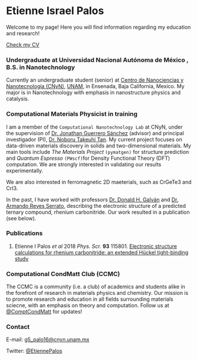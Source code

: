 # Etienne Israel Palos

Welcome to my page! Here you will find information regarding my education and research! 

[Check my CV](/E_Palos_CV.pdf)



### Undergraduate at Universidad Nacional Autónoma de México , B.S. in Nanotechnology

Currently an undergraduate student (senior) at [Centro de Nanociencias y Nanotecnología (CNyN)](https://www.cnyn.unam.mx/), [UNAM](https://www.unam.mx/), in Ensenada, Baja California, Mexico. My major is in Nanotechnology with emphasis in nanostructure physics and catalysis.



### Computational Materials Physicist in training
I am a member of the `Computational Nanotechnology Lab` at CNyN, under the supervision of [Dr. Jonathan Guerrero Sánchez](https://scholar.google.com.mx/citations?user=XOBMvEIAAAAJ&hl=en&oi=ao) (advisor) and principal investigador (PI), [Dr. Noboru Takeuhi Tan](https://scholar.google.com.mx/citations?user=NK4ag9QAAAAJ&hl=en). My current project focuses on data-driven materials discovery in solids and two-dimensional materials. My main tools include _The Materials Project_ `(pymatgen)` for structure prediction and _Quantum Espresso_ `(PWscf)`for Density Functional Theory (DFT) computation. We are strongly interested in validating our results experimentally.

We are also interested in ferromagnetic 2D maeterials, such as CrGeTe3 and CrI3. 


In the past, I have worked with professors [Dr. Donald H. Galván](https://www.researchgate.net/profile/Donald_Galvan) and [Dr. Armando Reyes Serrato](https://scholar.google.com.mx/citations?user=WunCTY8AAAAJ&hl=en), describing the electronic structure of a predicted ternary compound, rhenium carbonitride. Our work resulted in a publication (see below). 

### Publications 
1. Etienne I Palos _et al_ 2018 _Phys. Scr._ **93** 115801. [Electronic structure calculations for rhenium carbonitride: an extended Hückel tight-binding study](https://doi.org/10.1088/1402-4896/aae14c) 

### Computational CondMatt Club (CCMC) 
The CCMC is a community (i.e. a club) of academics and students alike in the forefront of research in materials physics and chemistry. Our mission is to promote research and education in all fields surrounding materials sciecne, with an emphasis on theory and computation. Follow us at [@ComptCondMatt](https://twitter.com/ComptCondMatt) for updates!

### Contact 
E-mail: g5_palo16@cnyn.unam.mx 

Twitter: [@EtiennePalos](https://twitter.com/EtiennePalos)

